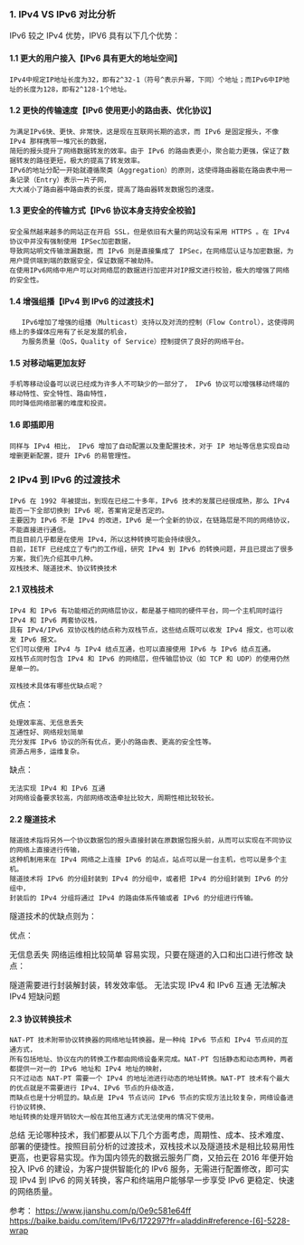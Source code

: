 ### 1. IPv4 VS IPv6 对比分析

IPv6 较之 IPv4 优势，IPV6 具有以下几个优势：

#### 1.1 更大的用户接入【IPv6 具有更大的地址空间】

    IPv4中规定IP地址长度为32，即有2^32-1（符号^表示升幂，下同）个地址；而IPv6中IP地址的长度为128，即有2^128-1个地址。

#### 1.2 更快的传输速度【IPv6 使用更小的路由表、优化协议】

    为满足IPv6快、更快、非常快，这是现在互联网长期的追求，而 IPv6 是固定报头，不像 IPv4 那样携带一堆冗长的数据，
    简短的报头提升了网络数据转发的效率。由于 IPv6 的路由表更小，聚合能力更强，保证了数据转发的路径更短，极大的提高了转发效率。
    IPv6的地址分配一开始就遵循聚类（Aggregation）的原则，这使得路由器能在路由表中用一条记录（Entry）表示一片子网，
    大大减小了路由器中路由表的长度，提高了路由器转发数据包的速度。

#### 1.3 更安全的传输方式【IPv6 协议本身支持安全校验】

    安全虽然越来越多的网站正在开启 SSL，但是依旧有大量的网站没有采用 HTTPS 。在 IPv4 协议中并没有强制使用 IPSec加密数据，
    导致网站明文传输泄漏数据，而 IPv6 则是直接集成了 IPSec，在网络层认证与加密数据，为用户提供端到端的数据安全，保证数据不被劫持。
    在使用IPv6网络中用户可以对网络层的数据进行加密并对IP报文进行校验，极大的增强了网络的安全性。

#### 1.4 增强组播【IPv4 到 IPv6 的过渡技术】

       IPv6增加了增强的组播（Multicast）支持以及对流的控制（Flow Control），这使得网络上的多媒体应用有了长足发展的机会，
       为服务质量（QoS，Quality of Service）控制提供了良好的网络平台。

#### 1.5 对移动端更加友好

    手机等移动设备可以说已经成为许多人不可缺少的一部分了， IPv6 协议可以增强移动终端的移动特性、安全特性、路由特性，
    同时降低网络部署的难度和投资。

#### 1.6 即插即用

    同样与 IPv4 相比， IPv6 增加了自动配置以及重配置技术，对于 IP 地址等信息实现自动增删更新配置，提升 IPv6 的易管理性。

### 2 IPv4 到 IPv6 的过渡技术

    IPv6 在 1992 年被提出，到现在已经二十多年，IPv6 技术的发展已经很成熟，那么 IPv4 能否一下全部切换到 IPv6 呢，答案肯定是否定的。
    主要因为 IPv6 不是 IPv4 的改进，IPv6 是一个全新的协议，在链路层是不同的网络协议，不能直接进行通信。
    而且目前几乎都是在使用 IPv4，所以这种转换可能会持续很久。
    目前，IETF 已经成立了专门的工作组，研究 IPv4 到 IPv6 的转换问题，并且已提出了很多方案，我们先介绍其中几种。
    双栈技术、隧道技术、协议转换技术

#### 2.1 双栈技术

    IPv4 和 IPv6 有功能相近的网络层协议，都是基于相同的硬件平台，同一个主机同时运行 IPv4 和 IPv6 两套协议栈，
    具有 IPv4/IPv6 双协议栈的结点称为双栈节点，这些结点既可以收发 IPv4 报文，也可以收发 IPv6 报文。
    它们可以使用 IPv4 与 IPv4 结点互通，也可以直接使用 IPv6 与 IPv6 结点互通。
    双栈节点同时包含 IPv4 和 IPv6 的网络层，但传输层协议（如 TCP 和 UDP）的使用仍然是单一的。

    双栈技术具体有哪些优缺点呢？

优点：

    处理效率高、无信息丢失
    互通性好、网络规划简单
    充分发挥 IPv6 协议的所有优点，更小的路由表、更高的安全性等。
    资源占用多，运维复杂。

缺点：

    无法实现 IPv4 和 IPv6 互通
    对网络设备要求较高，内部网络改造牵扯比较大，周期性相比较较长。

#### 2.2 隧道技术

    隧道技术指将另外一个协议数据包的报头直接封装在原数据包报头前，从而可以实现在不同协议的网络上直接进行传输，
    这种机制用来在 IPv4 网络之上连接 IPv6 的站点，站点可以是一台主机，也可以是多个主机。
    隧道技术将 IPv6 的分组封装到 IPv4 的分组中，或者把 IPv4 的分组封装到 IPv6 的分组中，
    封装后的 IPv4 分组将通过 IPv4 的路由体系传输或者 IPv6 的分组进行传输。

隧道技术的优缺点则为：

优点：

无信息丢失
网络运维相比较简单
容易实现，只要在隧道的入口和出口进行修改
缺点：

隧道需要进行封装解封装，转发效率低。
无法实现 IPv4 和 IPv6 互通
无法解决 IPv4 短缺问题

#### 2.3 协议转换技术

    NAT-PT 技术附带协议转换器的网络地址转换器。是一种纯 IPv6 节点和 IPv4 节点间的互通方式，
    所有包括地址、协议在内的转换工作都由网络设备来完成。NAT-PT 包括静态和动态两种，两者都提供一对一的 IPv6 地址和 IPv4 地址的映射，
    只不过动态 NAT-PT 需要一个 IPv4 的地址池进行动态的地址转换。NAT-PT 技术有个最大的优点就是不需要进行 IPv4、IPv6 节点的升级改造，
    而缺点也是十分明显的。缺点是 IPv4 节点访问 IPv6 节点的实现方法比较复杂，网络设备进行协议转换、
    地址转换的处理开销较大一般在其他互通方式无法使用的情况下使用。

总结
无论哪种技术，我们都要从以下几个方面考虑，周期性、成本、技术难度、部署的便捷性。按照目前分析的过渡技术，双栈技术以及隧道技术是相比较易用性更高，也更容易实现。作为国内领先的数据云服务厂商，又拍云在 2016 年便开始投入 IPv6 的建设，为客户提供智能化的 IPv6 服务，无需进行配置修改，即可实现 IPv4 到 IPv6 的网关转换，客户和终端用户能够早一步享受 IPv6 更稳定、快速的网络质量。

参考：
https://www.jianshu.com/p/0e9c581e64ff
https://baike.baidu.com/item/IPv6/172297?fr=aladdin#reference-[6]-5228-wrap
